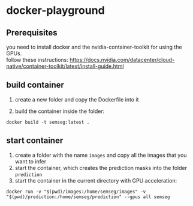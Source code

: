 # docker-playground

## Prerequisites
you need to install docker and the nvidia-container-toolkit for using the GPUs.\
follow these instructions: https://docs.nvidia.com/datacenter/cloud-native/container-toolkit/latest/install-guide.html

## build container
1. create a new folder and copy the Dockerfile into it

2. build the container inside the folder:
```
docker build -t semseg:latest .
```

## start container
1. create a folder with the name ```images``` and copy all the images that you want to infer
2. start the container, which creates the prediction masks into the folder ```prediction```
3. start the container in the current directory with GPU acceleration:
```
docker run -v "$(pwd)/images:/home/semseg/images" -v "$(pwd)/prediction:/home/semseg/prediction" --gpus all semseg
```

